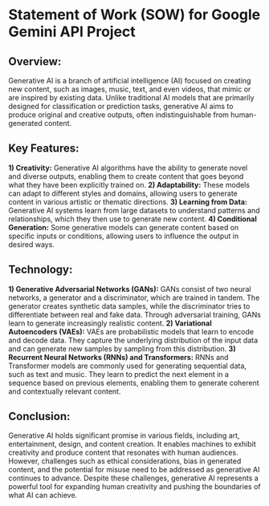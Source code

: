 # Statement of Work (SOW) for Google Gemini API Project

## Overview:
Generative AI is a branch of artificial intelligence (AI) focused on creating new content, such as images, music, text, and even videos, that mimic or are inspired by existing data. Unlike traditional AI models that are primarily designed for classification or prediction tasks, generative AI aims to produce original and creative outputs, often indistinguishable from human-generated content.

## Key Features:

**1) Creativity:** Generative AI algorithms have the ability to generate novel and diverse outputs, enabling them to create content that goes beyond what they have been explicitly trained on.
**2) Adaptability:** These models can adapt to different styles and domains, allowing users to generate content in various artistic or thematic directions.
**3) Learning from Data:** Generative AI systems learn from large datasets to understand patterns and relationships, which they then use to generate new content.
**4) Conditional Generation:** Some generative models can generate content based on specific inputs or conditions, allowing users to influence the output in desired ways.

## Technology:

**1) Generative Adversarial Networks (GANs):** GANs consist of two neural networks, a generator and a discriminator, which are trained in tandem. The generator creates synthetic data samples, while the discriminator tries to differentiate between real and fake data. Through adversarial training, GANs learn to generate increasingly realistic content.
**2) Variational Autoencoders (VAEs):** VAEs are probabilistic models that learn to encode and decode data. They capture the underlying distribution of the input data and can generate new samples by sampling from this distribution.
**3) Recurrent Neural Networks (RNNs) and Transformers:** RNNs and Transformer models are commonly used for generating sequential data, such as text and music. They learn to predict the next element in a sequence based on previous elements, enabling them to generate coherent and contextually relevant content.

## Conclusion:

Generative AI holds significant promise in various fields, including art, entertainment, design, and content creation. It enables machines to exhibit creativity and produce content that resonates with human audiences. However, challenges such as ethical considerations, bias in generated content, and the potential for misuse need to be addressed as generative AI continues to advance. Despite these challenges, generative AI represents a powerful tool for expanding human creativity and pushing the boundaries of what AI can achieve.
